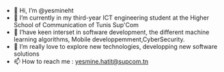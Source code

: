 - 👋 Hi, I’m @yesmineht
- 🌱 I’m currently in my third-year ICT engineering student at the Higher School of Communication of Tunis Sup'Com
- 👀 I’have keen interset in software development, the different machine learning algorithms, Mobile developpemment,CyberSecurity.
- 💞️ I’m really love to explore new technologies, developping new software solutions
- 📫 How to reach me : yesmine.hatit@supcom.tn 

<!---
yesmineht/yesmineht is a ✨ special ✨ repository because its `README.md` (this file) appears on your GitHub profile.
You can click the Preview link to take a look at your changes.
--->
